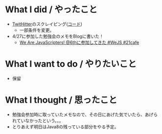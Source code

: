 # What I did / やったこと
- [TwitHitter](https://twithitter.com/)のスクレイピング([コード](https://github.com/yamap55/work/tree/master/20170427_twithitter_geb))
  - 一部条件を変更。
- 4/27に参加した勉強会のメモをBlogに書いた！
  - [We Are JavaScripters! @6thに参加してきた #WeJS #21cafe](http://yamap55.hatenablog.com/entry/2017/05/01/204825)

# What I want to do / やりたいこと
- 保留

# What I thought / 思ったこと
- 勉強会参加時に取っていたメモなので、その日にあげた気でいたら、あげられていなかったという。。。
- とりあえず明日はJava8の残っている部分をやる予定。
